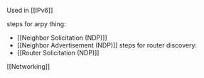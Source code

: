 Used in [[IPv6]] 

steps for arpy thing:
- [[Neighbor Solicitation (NDP)]]
- [[Neighbor Advertisement (NDP)]]
steps for router discovery:
- [[Router Solicitation (NDP)]]

[[Networking]]